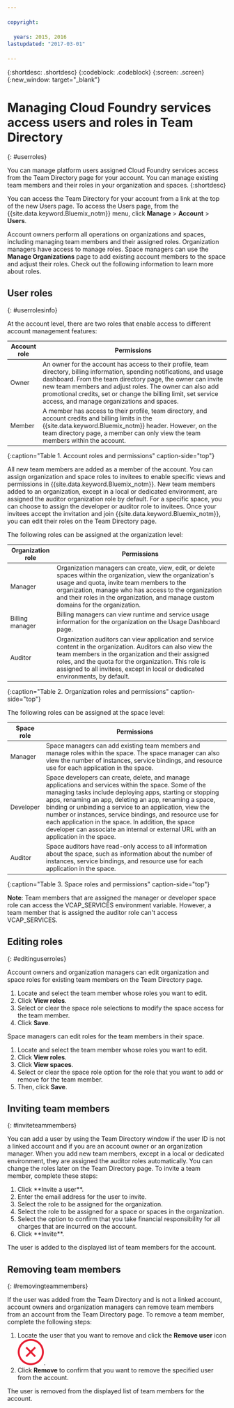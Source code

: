 ```yaml
---

copyright:

  years: 2015, 2016
lastupdated: "2017-03-01"

---
```


{:shortdesc: .shortdesc}
{:codeblock: .codeblock}
{:screen: .screen}
{:new_window: target="_blank"}

# Managing Cloud Foundry services access users and roles in Team Directory
{: #userroles}

You can manage platform users assigned Cloud Foundry services access from the Team Directory page for your account. You can manage existing team members and their roles in your organization and spaces. 
{:shortdesc}

You can access the Team Directory for your account from a link at the top of the new Users page. To access the Users page, from the {{site.data.keyword.Bluemix_notm}} menu, click **Manage** &gt; **Account** &gt; **Users**.

Account owners perform all operations on organizations and spaces, including managing team members and their assigned roles. Organization managers have access to manage roles. Space managers can use the **Manage Organizations** page to add existing account members to the space and adjust their roles. Check out the following information to learn more about roles.

## User roles
{: #userrolesinfo}

At the account level, there are two roles that enable access to different account management features:

| Account role | Permissions |
|----------------|---------|
|Owner | An owner for the account has access to their profile, team directory, billing information, spending notifications, and usage dashboard. From the team directory page, the owner can invite new team members and adjust roles. The owner can also add promotional credits, set or change the billing limit, set service access, and manage organizations and spaces. |
|Member | A member has access to their profile, team directory, and account credits and billing limits in the {{site.data.keyword.Bluemix_notm}} header. However, on the team directory page, a member can only view the team members within the account. |
{:caption="Table 1. Account roles and permissions" caption-side="top"}

All new team members are added as a member of the account. You can assign organization and space roles to invitees to enable specific views and permissions in {{site.data.keyword.Bluemix_notm}}. New team members added to an organization, except in a local or dedicated environment, are assigned the auditor organization role by default. For a specific space, you can choose to assign the developer or auditor role to invitees. Once your invitees accept the invitation and join {{site.data.keyword.Bluemix_notm}}, you can edit their roles on the Team Directory page.

The following roles can be assigned at the organization level:

| Organization role | Permissions |
|-------------------|-------------|
|Manager | Organization managers can create, view, edit, or delete spaces within the organization, view the organization's usage and quota, invite team members to the organization, manage who has access to the organization and their roles in the organization, and manage custom domains for the organization. |
|Billing manager | Billing managers can view runtime and service usage information for the organization on the Usage Dashboard page.  |
|Auditor | Organization auditors can view application and service content in the organization. Auditors can also view the team members in the organization and their assigned roles, and the quota for the organization. This role is assigned to all invitees, except in local or dedicated environments, by default. |
{:caption="Table 2. Organization roles and permissions" caption-side="top"}

The following roles can be assigned at the space level:

| Space role | Permissions |
|------------|-------------|
|Manager | Space managers can add existing team members and manage roles within the space. The space manager can also view the number of instances, service bindings, and resource use for each application in the space. |
|Developer | Space developers can create, delete, and manage applications and services within the space. Some of the managing tasks include deploying apps, starting or stopping apps, renaming an app, deleting an app, renaming a space, binding or unbinding a service to an application, view the number or instances, service bindings, and resource use for each application in the space. In addition, the space developer can associate an internal or external URL with an application in the space.   |
|Auditor | Space auditors have read-only access to all information about the space, such as information about the number of instances, service bindings, and resource use for each application in the space. |
{:caption="Table 3. Space roles and permissions" caption-side="top"}

**Note**: Team members that are assigned the manager or developer space role can access the VCAP_SERVICES environment variable. However, a team member that is assigned the auditor role can't access VCAP_SERVICES.

## Editing roles
{: #editinguserroles}

Account owners and organization managers can edit organization and space roles for existing team members on the Team Directory page.

1. Locate and select the team member whose roles you want to edit.
2. Click **View roles**.
3. Select or clear the space role selections to modify the space access for the team member.
4. Click **Save**.

Space managers can edit roles for the team members in their space.

1. Locate and select the team member whose roles you want to edit.
2. Click **View roles**.
3. Click **View spaces**.
4. Select or clear the space role option for the role that you want to add or remove for the team member.
5. Then, click **Save**.

## Inviting team members
{: #inviteteammembers}

You can add a user by using the Team Directory window if the user ID is not a linked account and if you are an account owner or  an organization manager. When you add new team members, except in a local or dedicated environment, they are assigned the auditor roles automatically. You can change the roles later on the Team Directory page. To invite a team member, complete these steps:

<ol>
<li>Click **Invite a user**.</li>
<li>Enter the email address for the user to invite.</li>
<li>Select the role to be assigned for the organization.</li>
<li>Select the role to be assigned for a space or spaces in the organization.</li>
<li>Select the option to confirm that you take financial responsibility for all charges that are incurred on the account.</li>
<li>Click **Invite**.</li>
</ol>

The user is added to the displayed list of team members for the account.

## Removing team members
{: #removingteammembers}

If the user was added from the Team Directory and is not a linked account, account owners and organization managers can remove team members from an account from the Team Directory page. To remove a team member, complete the following steps:

1. Locate the user that you want to remove and click the **Remove user** icon ![Remove icon](../icons/icon_remove_teamuser.svg).
2. Click **Remove** to confirm that you want to remove the specified user from the account.

The user is removed from the displayed list of team members for the account.
